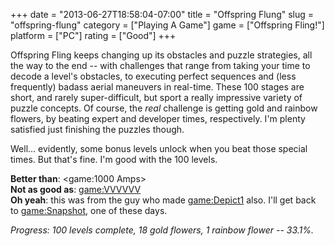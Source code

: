 +++
date = "2013-06-27T18:58:04-07:00"
title = "Offspring Flung"
slug = "offspring-flung"
category = ["Playing A Game"]
game = ["Offspring Fling!"]
platform = ["PC"]
rating = ["Good"]
+++

Offspring Fling keeps changing up its obstacles and puzzle strategies, all the way to the end -- with challenges that range from taking your time to decode a level's obstacles, to executing perfect sequences and (less frequently) badass aerial maneuvers in real-time.  These 100 stages are short, and rarely super-difficult, but sport a really impressive variety of puzzle concepts.  Of course, the <i>real</i> challenge is getting gold and rainbow flowers, by beating expert and developer times, respectively.  I'm plenty satisfied just finishing the puzzles though.

Well... evidently, some bonus levels unlock when you beat those special times.  But that's fine.  I'm good with the 100 levels.

<b>Better than</b>: <game:1000 Amps>  
<b>Not as good as</b>: <game:VVVVVV>  
<b>Oh yeah</b>: this was from the guy who made <game:Depict1> also.  I'll get back to <game:Snapshot>, one of these days.

<i>Progress: 100 levels complete, 18 gold flowers, 1 rainbow flower -- 33.1\%.</i>